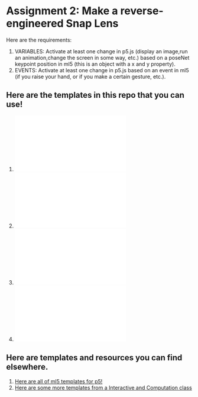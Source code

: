 # Assignment 2: Make a reverse-engineered Snap Lens

Here are the requirements: 

1. VARIABLES: Activate at least one change in p5.js (display an image,run an animation,change the screen in some way, etc.) based on a poseNet keypoint position in ml5 (this is an object with a x and y property).
2. EVENTS: Activate at least one change in p5.js based on an event in ml5 (if you raise your hand, or if you make a certain gesture, etc.). 

## Here are the templates in this repo that you can use!

1. ![Nose Brush using PoseNet](./script_nosebrush.js)
2. ![Body Lens using PoseNet](./script_posenet.js)
3. ![Face Lens using Face API](./script_faceapi.js)
4. ![Face Lens using Face Mesh](./script_facemesh.js)

## Here are templates and resources you can find elsewhere.
1. [Here are all of ml5 templates for p5!](https://editor.p5js.org/ml5/sketches)
2. [Here are some more templates from a Interactive and Computation class](http://cmuems.com/2018/60212f/deliverables/5-due-10-12/templates/)
